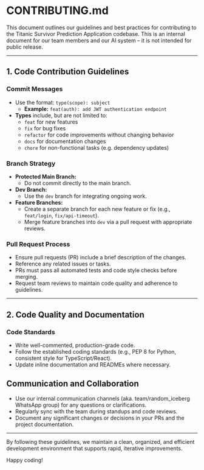 # CONTRIBUTING.md

This document outlines our guidelines and best practices for contributing to the Titanic Survivor Prediction Application codebase. This is an internal document for our team members and our AI system – it is not intended for public release.

---

## 1. Code Contribution Guidelines

### Commit Messages
- Use the format: `type(scope): subject`
  - **Example:** `feat(auth): add JWT authentication endpoint`
- **Types** include, but are not limited to:
  - `feat` for new features
  - `fix` for bug fixes
  - `refactor` for code improvements without changing behavior
  - `docs` for documentation changes
  - `chore` for non-functional tasks (e.g. dependency updates)

### Branch Strategy
- **Protected Main Branch:**  
  - Do not commit directly to the main branch.
- **Dev Branch:**  
  - Use the `dev` branch for integrating ongoing work.
- **Feature Branches:**  
  - Create a separate branch for each new feature or fix (e.g., `feat/login`, `fix/api-timeout`).
  - Merge feature branches into `dev` via a pull request with appropriate reviews.

### Pull Request Process
- Ensure pull requests (PR) include a brief description of the changes.
- Reference any related issues or tasks.
- PRs must pass all automated tests and code style checks before merging.
- Request team reviews to maintain code quality and adherence to guidelines.

---

## 2. Code Quality and Documentation

### Code Standards
- Write well-commented, production-grade code.
- Follow the established coding standards (e.g., PEP 8 for Python, consistent style for TypeScript/React).
- Update inline documentation and READMEs where necessary.  

## Communication and Collaboration
- Use our internal communication channels (aka. team/random_iceberg WhatsApp group) for any questions or clarifications. 
- Regularly sync with the team during standups and code reviews.
- Document any significant changes or decisions in your PRs and the project documentation.

---

By following these guidelines, we maintain a clean, organized, and efficient development environment that supports rapid, iterative improvements.

Happy coding!